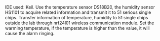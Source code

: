 IDE used: Keil.
Use the temperature sensor DS18B20, the humidity sensor HS1101 to acquire related information and transmit it to 51 serious single chips.
Transfer information of temperature, humidity to 51 single chips outside the lab through nrf24l01 wireless communication module.
Set the warming temperature, if the temperature is higher than the value, it will cause the alarm ringing. 
